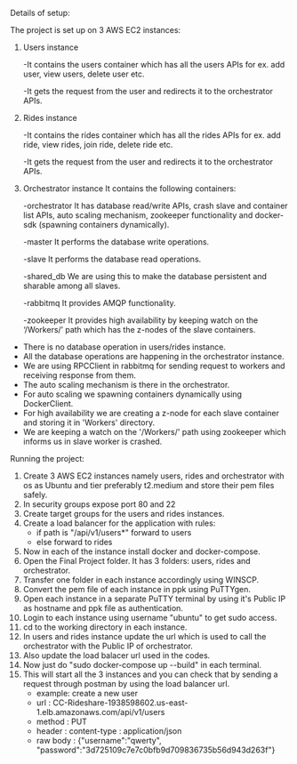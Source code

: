 Details of setup:

The project is set up on 3 AWS EC2 instances:
	
1.  Users instance
    
    -It contains the users container which has all the users APIs for ex. add user, view users, delete user etc.
    
    -It gets the request from the user and redirects it to the orchestrator APIs.

2.  Rides instance
    
    -It contains the rides container which has all the rides APIs for ex. add ride, view rides, join ride, delete ride etc.
    
    -It gets the request from the user and redirects it to the orchestrator APIs.

3.  Orchestrator instance
	It contains the following containers:
	
	-orchestrator
	  It has database read/write APIs, crash slave and container list APIs, auto scaling mechanism, zookeeper functionality and docker-sdk (spawning containers dynamically).
	
	-master
	  It performs the database write operations.
	
	-slave
	  It performs the database read operations.
	
	-shared_db
	  We are using this to make the database persistent and sharable among all slaves.
	
	-rabbitmq
	  It provides AMQP functionality.
	
	-zookeeper
	  It provides high availability by keeping watch on the ‘/Workers/’ path which has the z-nodes of the slave containers.

- There is no database operation in users/rides instance.
- All the database operations are happening in the orchestrator instance.
- We are using RPCClient in rabbitmq for sending request to workers and receiving response from them.
- The auto scaling mechanism is there in the orchestrator.
- For auto scaling we spawning containers dynamically using DockerClient.
- For high availability we are creating a z-node for each slave container and storing it in 'Workers' directory.
- We are keeping a watch on the '/Workers/' path using zookeeper which informs us in slave worker is crashed.

Running the project:

1. Create 3 AWS EC2 instances namely users, rides and orchestrator with os as Ubuntu and tier preferably t2.medium and store their pem files safely.
2. In security groups expose port 80 and 22
3. Create target groups for the users and rides instances.
4. Create a load balancer for the application with rules:
    - if path is "/api/v1/users*" forward to users
    - else forward to rides
5. Now in each of the instance install docker and docker-compose.
6. Open the Final Project folder. It has 3 folders: users, rides and orchestrator.
7. Transfer one folder in each instance accordingly using WINSCP.
8. Convert the pem file of each instance in ppk using PuTTYgen.
9. Open each instance in a separate PuTTY terminal by using it's Public IP as hostname and ppk file as authentication.
10. Login to each instance using username "ubuntu" to get sudo access.
11. cd to the working directory in each instance.
12. In users and rides instance update the url which is used to call the orchestrator with the Public IP of orchestrator.
13. Also update the load balacer url used in the codes.
14. Now just do "sudo docker-compose up --build" in each terminal.
15. This will start all the 3 instances and you can check that by sending a request through postman by using the load balancer url.
    - example: create a new user
    - url : CC-Rideshare-1938598602.us-east-1.elb.amazonaws.com/api/v1/users
    - method : PUT
    - header : content-type : application/json
    - raw body : {"username":"qwerty", "password":"3d725109c7e7c0bfb9d709836735b56d943d263f"}
